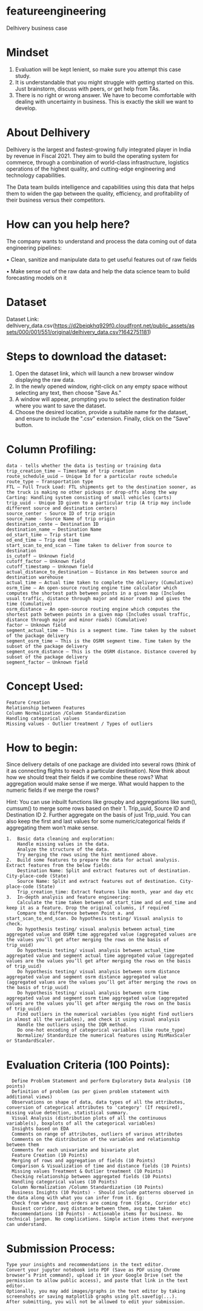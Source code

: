 # featureengineering
Delhivery business case

# Mindset

  1.  Evaluation will be kept lenient, so make sure you attempt this case study.
  2.  It is understandable that you might struggle with getting started on this. Just brainstorm, discuss with peers, or get help from TAs.
  3.  There is no right or wrong answer. We have to become comfortable with dealing with uncertainty in business. This is exactly the skill we want to develop.

# About Delhivery

Delhivery is the largest and fastest-growing fully integrated player in India by revenue in Fiscal 2021. They aim to build the operating system for commerce, through a combination of world-class infrastructure, logistics operations of the highest quality, and cutting-edge engineering and technology capabilities.

The Data team builds intelligence and capabilities using this data that helps them to widen the gap between the quality, efficiency, and profitability of their business versus their competitors.

# How can you help here?

The company wants to understand and process the data coming out of data engineering pipelines:

• Clean, sanitize and manipulate data to get useful features out of raw fields

• Make sense out of the raw data and help the data science team to build forecasting models on it

# Dataset

Dataset Link: delhivery_data.csv(https://d2beiqkhq929f0.cloudfront.net/public_assets/assets/000/001/551/original/delhivery_data.csv?1642751181)


# Steps to download the dataset:

  1.  Open the dataset link, which will launch a new browser window displaying the raw data.
  2.  In the newly opened window, right-click on any empty space without selecting any text, then choose "Save As."
  3.  A window will appear, prompting you to select the destination folder where you want to save the dataset.
  4.  Choose the desired location, provide a suitable name for the dataset, and ensure to include the ".csv" extension. Finally, click on the "Save" button.

#  Column Profiling:

    data - tells whether the data is testing or training data
    trip_creation_time – Timestamp of trip creation
    route_schedule_uuid – Unique Id for a particular route schedule
    route_type – Transportation type
    FTL – Full Truck Load: FTL shipments get to the destination sooner, as the truck is making no other pickups or drop-offs along the way
    Carting: Handling system consisting of small vehicles (carts)
    trip_uuid - Unique ID given to a particular trip (A trip may include different source and destination centers)
    source_center - Source ID of trip origin
    source_name - Source Name of trip origin
    destination_cente – Destination ID
    destination_name – Destination Name
    od_start_time – Trip start time
    od_end_time – Trip end time
    start_scan_to_end_scan – Time taken to deliver from source to destination
    is_cutoff – Unknown field
    cutoff_factor – Unknown field
    cutoff_timestamp – Unknown field
    actual_distance_to_destination – Distance in Kms between source and destination warehouse
    actual_time – Actual time taken to complete the delivery (Cumulative)
    osrm_time – An open-source routing engine time calculator which computes the shortest path between points in a given map (Includes usual traffic, distance through major and minor roads) and gives the time (Cumulative)
    osrm_distance – An open-source routing engine which computes the shortest path between points in a given map (Includes usual traffic, distance through major and minor roads) (Cumulative)
    factor – Unknown field
    segment_actual_time – This is a segment time. Time taken by the subset of the package delivery
    segment_osrm_time – This is the OSRM segment time. Time taken by the subset of the package delivery
    segment_osrm_distance – This is the OSRM distance. Distance covered by subset of the package delivery
    segment_factor – Unknown field

#  Concept Used:

    Feature Creation
    Relationship between Features
    Column Normalization /Column Standardization
    Handling categorical values
    Missing values - Outlier treatment / Types of outliers

# How to begin:

Since delivery details of one package are divided into several rows (think of it as connecting flights to reach a particular destination). Now think about how we should treat their fields if we combine these rows? What aggregation would make sense if we merge. What would happen to the numeric fields if we merge the rows?

Hint: You can use inbuilt functions like groupby and aggregations like sum(), cumsum() to merge some rows based on their 1. Trip_uuid, Source ID and Destination ID 2. Further aggregate on the basis of just Trip_uuid. You can also keep the first and last values for some numeric/categorical fields if aggregating them won’t make sense.

    1.  Basic data cleaning and exploration:
        Handle missing values in the data.
        Analyze the structure of the data.
        Try merging the rows using the hint mentioned above.
    2.  Build some features to prepare the data for actual analysis. Extract features from the below fields:
        Destination Name: Split and extract features out of destination. City-place-code (State)
        Source Name: Split and extract features out of destination. City-place-code (State)
        Trip_creation_time: Extract features like month, year and day etc
    3.  In-depth analysis and feature engineering:
        Calculate the time taken between od_start_time and od_end_time and keep it as a feature. Drop the original columns, if required
        Compare the difference between Point a. and start_scan_to_end_scan. Do hypothesis testing/ Visual analysis to check.
        Do hypothesis testing/ visual analysis between actual_time aggregated value and OSRM time aggregated value (aggregated values are the values you’ll get after merging the rows on the basis of trip_uuid)
        Do hypothesis testing/ visual analysis between actual_time aggregated value and segment actual time aggregated value (aggregated values are the values you’ll get after merging the rows on the basis of trip_uuid)
        Do hypothesis testing/ visual analysis between osrm distance aggregated value and segment osrm distance aggregated value (aggregated values are the values you’ll get after merging the rows on the basis of trip_uuid)
        Do hypothesis testing/ visual analysis between osrm time aggregated value and segment osrm time aggregated value (aggregated values are the values you’ll get after merging the rows on the basis of trip_uuid)
        Find outliers in the numerical variables (you might find outliers in almost all the variables), and check it using visual analysis
        Handle the outliers using the IQR method.
        Do one-hot encoding of categorical variables (like route_type)
        Normalize/ Standardize the numerical features using MinMaxScaler or StandardScaler.

# Evaluation Criteria (100 Points):

      Define Problem Statement and perform Exploratory Data Analysis (10 points)
      Definition of problem (as per given problem statement with additional views)
      Observations on shape of data, data types of all the attributes, conversion of categorical attributes to 'category' (If required), missing value detection, statistical summary.
      Visual Analysis (distribution plots of all the continuous variable(s), boxplots of all the categorical variables)
      Insights based on EDA
      Comments on range of attributes, outliers of various attributes
      Comments on the distribution of the variables and relationship between them
      Comments for each univariate and bivariate plot
      Feature Creation (10 Points)
      Merging of rows and aggregation of fields (10 Points)
      Comparison & Visualization of time and distance fields (10 Points)
      Missing values Treatment & Outlier treatment (10 Points)
      Checking relationship between aggregated fields (10 Points)
      Handling categorical values (10 Points)
      Column Normalization /Column Standardization (10 Points)
      Business Insights (10 Points) - Should include patterns observed in the data along with what you can infer from it. Eg:
      Check from where most orders are coming from (State, Corridor etc)
      Busiest corridor, avg distance between them, avg time taken
      Recommendations (10 Points) - Actionable items for business. No technical jargon. No complications. Simple action items that everyone can understand.


#  Submission Process:

    Type your insights and recommendations in the text editor.
    Convert your jupyter notebook into PDF (Save as PDF using Chrome browser’s Print command), upload it in your Google Drive (set the permission to allow public access), and paste that link in the text editor.
    Optionally, you may add images/graphs in the text editor by taking screenshots or saving matplotlib graphs using plt.savefig(...).
    After submitting, you will not be allowed to edit your submission.
